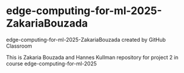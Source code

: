 # edge-computing-for-ml-2025-ZakariaBouzada
edge-computing-for-ml-2025-ZakariaBouzada created by GitHub Classroom

This is Zakaria Bouzada and Hannes Kullman repository for project 2 in course edge-computing-for-ml-2025

